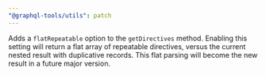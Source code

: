 ```yaml
---
"@graphql-tools/utils": patch
---
```


Adds a `flatRepeatable` option to the `getDirectives` method. Enabling this setting will return a flat array of repeatable directives, versus the current nested result with duplicative records. This flat parsing will become the new result in a future major version.
